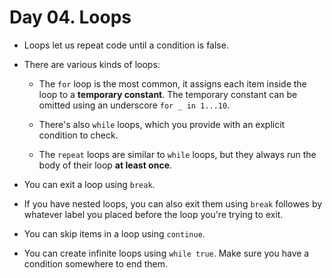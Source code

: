 
# Day 04. Loops

- Loops let us repeat code until a condition is false.

- There are various kinds of loops:
    - The `for` loop is the most common, it assigns each item inside the loop to a **temporary constant**. The temporary constant can be omitted using an underscore `for _ in 1...10`.

    - There's also `while` loops, which you provide with an explicit condition to check.

    - The `repeat` loops are similar to `while` loops, but they always run the body of their loop **at least once**.

- You can exit a loop using `break`.

- If you have nested loops, you can also exit them using `break` followes by whatever label you placed before the loop you're trying to exit.

- You can skip items in a loop using `continue`.

- You can create infinite loops using `while true`. Make sure you have a condition somewhere to end them.